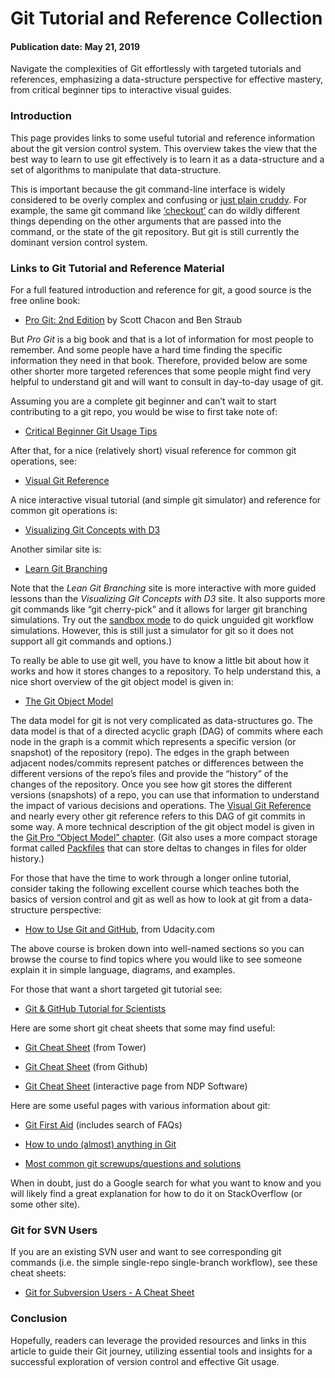 # Git Tutorial and Reference Collection
#### Publication date: May 21, 2019

<!-- deck text start -->
Navigate the complexities of Git effortlessly with targeted tutorials and references, emphasizing a data-structure perspective for effective mastery, from critical beginner tips to interactive visual guides.
<!-- deck text end -->


### Introduction
This page provides links to some useful tutorial and reference information about the git version control system. This overview takes the view that the best way to learn to use git effectively is to learn it as a data-structure and a set of algorithms to manipulate that data-structure.

This is important because the git command-line interface is widely considered to be overly complex and confusing or [just plain cruddy](https://www.atlassian.com/blog/archives/git-vs-mercurial-why-git). For example, the same git command like [‘checkout’](http://marklodato.github.io/visual-git-guide/index-en.html#checkout) can do wildly different things depending on the other arguments that are passed into the command, or the state of the git repository. But git is still currently the dominant version control system.

### Links to Git Tutorial and Reference Material

For a full featured introduction and reference for git, a good source is the free online book:
  * [Pro Git: 2nd Edition](https://git-scm.com/book/en/v2) by Scott Chacon and Ben Straub
  
But *Pro Git* is a big book and that is a lot of information for most people to remember.  And some people have a hard time finding the specific information they need in that book.  Therefore, provided below are some other shorter more targeted references that some people might find very helpful to understand git and will want to consult in day-to-day usage of git.

Assuming you are a complete git beginner and can’t wait to start contributing to a git repo, you would be wise to first take note of:
  * [Critical Beginner Git Usage Tips](CriticalBeginnerGitUsageTips.md)
  
After that, for a nice (relatively short) visual reference for common git operations, see:
  * [Visual Git Reference](http://marklodato.github.io/visual-git-guide/index-en.html)
  
A nice interactive visual tutorial (and simple git simulator) and reference for common git operations is:
* [Visualizing Git Concepts with D3](http://onlywei.github.io/explain-git-with-d3/)

Another similar site is:
  * [Learn Git Branching](https://learngitbranching.js.org/)
  
Note that the *Lean Git Branching* site is more interactive with more guided lessons than the *Visualizing Git Concepts with D3* site.  It also supports more git commands like “git cherry-pick” and it allows for larger git branching simulations.  Try out the [sandbox mode](https://learngitbranching.js.org/?NODEMO) to do quick unguided git workflow simulations.  However, this is still just a simulator for git so it does not support all git commands and options.)

To really be able to use git well, you have to know a little bit about how it works and how it stores changes to a repository. To help understand this, a nice short overview of the git object model is given in:
  * [The Git Object Model](https://shafiul.github.io//gitbook/1_the_git_object_model.html)
  
The data model for git is not very complicated as data-structures go. The data model is that of a directed acyclic graph (DAG) of commits where each node in the graph is a commit which represents a specific version (or snapshot) of the repository (repo).  The edges in the graph between adjacent nodes/commits represent patches or differences between the different versions of the repo’s files and provide the “history” of the changes of the repository. Once you see how git stores the different versions (snapshots) of a repo, you can use that information to understand the impact of various decisions and operations.  The [Visual Git Reference](http://marklodato.github.io/visual-git-guide/index-en.html) and nearly every other git reference refers to this DAG of git commits in some way. A more technical description of the git object model is given in the [Git Pro “Object Model” chapter](https://git-scm.com/book/en/v2/Git-Internals-Git-Objects). (Git also uses a more compact storage format called [Packfiles](https://git-scm.com/book/en/v2/Git-Internals-Packfiles) that can store deltas to changes in files for older history.)

For those that have the time to work through a longer online tutorial, consider taking the following excellent course which teaches both the basics of version control and git as well as how to look at git from a data-structure perspective:
  * [How to Use Git and GitHub](https://www.udacity.com/course/version-control-with-git--ud123), from Udacity.com
  
The above course is broken down into well-named sections so you can browse the course to find topics where you would like to see someone explain it in simple language, diagrams, and examples.

For those that want a short targeted git tutorial see:
  * [Git & GitHub Tutorial for Scientists](https://gitbookdown.dallasdatascience.com/)
  
Here are some short git cheat sheets that some may find useful:
  * [Git Cheat Sheet](https://www.git-tower.com/blog/git-cheat-sheet/) (from Tower)
  
  * [Git Cheat Sheet](https://education.github.com/git-cheat-sheet-education.pdf) (from Github)
 
  * [Git Cheat Sheet](ndpsoftware.com/git-cheatsheet.html) (interactive page from NDP Software)

Here are some useful pages with various information about git:

   * [Git First Aid](http://firstaidgit.io/#/) (includes search of FAQs)
   
   * [How to undo (almost) anything in Git](https://github.blog/2015-06-08-how-to-undo-almost-anything-with-git/)
   
   * [Most common git screwups/questions and solutions](http://41j.com/blog/2015/02/common-git-screwupsquestions-solutions/)
   
When in doubt, just do a Google search for what you want to know and you will likely find a great explanation for how to do it on StackOverflow (or some other site).

### Git for SVN Users
If you are an existing SVN user and want to see corresponding git commands (i.e. the simple single-repo single-branch workflow), see these cheat sheets:

  * [Git for Subversion Users - A Cheat Sheet](https://www.git-tower.com/blog/git-for-subversion-users-cheat-sheet)

### Conclusion
Hopefully, readers can leverage the provided resources and links in this article to guide their Git journey, utilizing essential tools and insights for a successful exploration of version control and effective Git usage.

<!---
 Publish: yes
 Track: how to
 Pinned: no
 Topics: revision control, development tools
 --->
  
